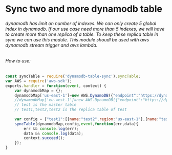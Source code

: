 # Sync two and more dynamodb table

###### dynamodb has limit on number of indexes. We can only create 5 global index in dynamodb. If our use case need more than 5 indexes, we will have to create more than one replica of a table. To keep these replica table in sync we can use this module. This module shoudl be used with aws dynamodb stream trigger and aws lambda.

###### How to use:

```javascript
const syncTable = require('dynamodb-table-sync').syncTable;
var AWS = require('aws-sdk');
exports.handler = function(event, context) {
	var dynamodbMap = {};
	dynamodbMap['us-east-1']=new AWS.DynamoDB({"endpoint":"https://dynamodb.us-east-1.amazonaws.com","region":"us-east-1"});
	//dynamodbMap['eu-west-1']=new AWS.DynamoDB({"endpoint":"https://dynamodb.eu-west-1.amazonaws.com","region":"eu-west-1"});
	// test is the master table
	// test1,test2,test2 is the replica table of test
	
	var config = {"test1":[{name:"test2",region:"us-east-1"},{name:"test3",region:"us-east-1"}/*,{name:"test4",region:"eu-west-1"}*/]}
	syncTable(dynamodbMap,config,event,function(err,data){
		err && console.log(err);
		data && console.log(data);
		context.succeed();
	});
}
```
 